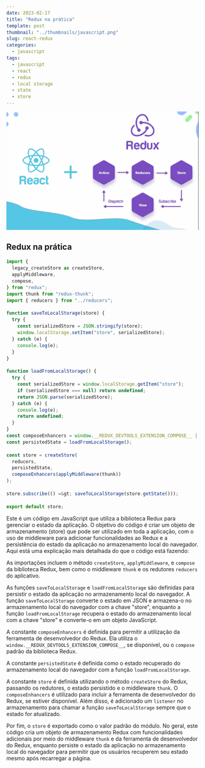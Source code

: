 ```yaml
---
date: 2023-02-17
title: "Redux na prática"
template: post
thumbnail: "../thumbnails/javascript.png"
slug: react-redux
categories:
  - javascript
tags:
  - javascript
  - react
  - redux
  - local storage
  - state
  - store
---
```


<img src="../images/redux.png" alt="React Redux"/>

## Redux na prática

```javascript
import {
  legacy_createStore as createStore,
  applyMiddleware,
  compose,
} from "redux";
import thunk from "redux-thunk";
import { reducers } from "../reducers";

function saveToLocalStorage(store) {
  try {
    const serializedStore = JSON.stringify(store);
    window.localStorage.setItem("store", serializedStore);
  } catch (e) {
    console.log(e);
  }
}

function loadFromLocalStorage() {
  try {
    const serializedStore = window.localStorage.getItem("store");
    if (serializedStore === null) return undefined;
    return JSON.parse(serializedStore);
  } catch (e) {
    console.log(e);
    return undefined;
  }
}
const composeEnhancers = window.__REDUX_DEVTOOLS_EXTENSION_COMPOSE__ || compose;
const persistedState = loadFromLocalStorage();

const store = createStore(
  reducers,
  persistedState,
  composeEnhancers(applyMiddleware(thunk))
);

store.subscribe(() =&gt; saveToLocalStorage(store.getState()));

export default store;
```

Este é um código em JavaScript que utiliza a biblioteca Redux para gerenciar o estado da aplicação. O objetivo do código é criar um objeto de armazenamento (store) que pode ser utilizado em toda a aplicação, com o uso de middleware para adicionar funcionalidades ao Redux e a persistência do estado da aplicação no armazenamento local do navegador.
Aqui está uma explicação mais detalhada do que o código está fazendo:

As importações incluem o método `createStore`, `applyMiddleware`, e `compose` da biblioteca Redux, bem como o middleware `thunk` e os redutores `reducers` do aplicativo.

As funções `saveToLocalStorage` e `loadFromLocalStorage` são definidas para persistir o estado da aplicação no armazenamento local do navegador. A função `saveToLocalStorage` converte o estado em JSON e armazena-o no armazenamento local do navegador com a chave "store", enquanto a função `loadFromLocalStorage` recupera o estado do armazenamento local com a chave "store" e converte-o em um objeto JavaScript.

A constante `composeEnhancers` é definida para permitir a utilização da ferramenta de desenvolvedor do Redux. Ela utiliza o `window.__REDUX_DEVTOOLS_EXTENSION_COMPOSE__`, se disponível, ou o `compose` padrão da biblioteca Redux.

A constante `persistedState` é definida como o estado recuperado do armazenamento local do navegador com a função `loadFromLocalStorage`.

A constante `store` é definida utilizando o método `createStore` do Redux, passando os redutores, o estado persistido e o middleware `thunk`. O `composeEnhancers` é utilizado para incluir a ferramenta de desenvolvedor do Redux, se estiver disponível. Além disso, é adicionado um `listener` no armazenamento para chamar a função `saveToLocalStorage` sempre que o estado for atualizado.

Por fim, o `store` é exportado como o valor padrão do módulo. No geral, este código cria um objeto de armazenamento Redux com funcionalidades adicionais por meio do middleware `thunk` e da ferramenta de desenvolvedor do Redux, enquanto persiste o estado da aplicação no armazenamento local do navegador para permitir que os usuários recuperem seu estado mesmo após recarregar a página.

